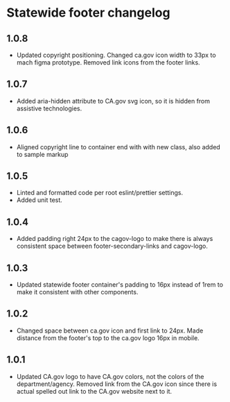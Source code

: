 # Statewide footer changelog


## 1.0.8 
* Updated copyright positioning. Changed ca.gov icon width to 33px to mach figma prototype. Removed link icons from the footer links.

## 1.0.7 
* Added aria-hidden attribute to CA.gov svg icon, so it is hidden from assistive technologies.

## 1.0.6 
* Aligned copyright line to container end with with new class, also added to sample markup

## 1.0.5
* Linted and formatted code per root eslint/prettier settings.
* Added unit test.

## 1.0.4
* Added padding right 24px to the cagov-logo to make there is always consistent space between footer-secondary-links and cagov-logo.

## 1.0.3
* Updated statewide footer container's padding to 16px instead of 1rem to make it consistent with other components.

## 1.0.2
* Changed space between ca.gov icon and first link to 24px. Made distance from the footer's top to the ca.gov logo 16px in mobile.

## 1.0.1
* Updated CA.gov logo to have CA.gov colors, not the colors of the department/agency. Removed link from the CA.gov icon since there is actual spelled out link to the CA.gov website next to it.
